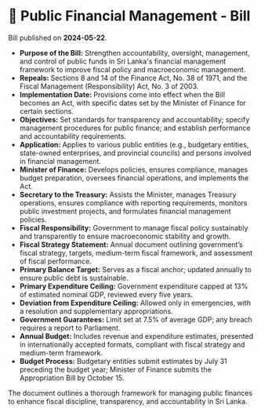 # 📄  Public Financial Management - Bill

Bill published on **2024-05-22**.

- **Purpose of the Bill:** Strengthen accountability, oversight, management, and control of public funds in Sri Lanka's financial management framework to improve fiscal policy and macroeconomic management.
- **Repeals:** Sections 8 and 14 of the Finance Act, No. 38 of 1971, and the Fiscal Management (Responsibility) Act, No. 3 of 2003.
- **Implementation Date:** Provisions come into effect when the Bill becomes an Act, with specific dates set by the Minister of Finance for certain sections.
- **Objectives:** Set standards for transparency and accountability; specify management procedures for public finance; and establish performance and accountability requirements.
- **Application:** Applies to various public entities (e.g., budgetary entities, state-owned enterprises, and provincial councils) and persons involved in financial management.
- **Minister of Finance:** Develops policies, ensures compliance, manages budget preparation, oversees financial operations, and implements the Act.
- **Secretary to the Treasury:** Assists the Minister, manages Treasury operations, ensures compliance with reporting requirements, monitors public investment projects, and formulates financial management policies.
- **Fiscal Responsibility:** Government to manage fiscal policy sustainably and transparently to ensure macroeconomic stability and growth.
- **Fiscal Strategy Statement:** Annual document outlining government’s fiscal strategy, targets, medium-term fiscal framework, and assessment of fiscal performance.
- **Primary Balance Target:** Serves as a fiscal anchor; updated annually to ensure public debt is sustainable.
- **Primary Expenditure Ceiling:** Government expenditure capped at 13% of estimated nominal GDP, reviewed every five years.
- **Deviation from Expenditure Ceiling:** Allowed only in emergencies, with a resolution and supplementary appropriations.
- **Government Guarantees:** Limit set at 7.5% of average GDP; any breach requires a report to Parliament.
- **Annual Budget:** Includes revenue and expenditure estimates, presented in internationally accepted formats, compliant with fiscal strategy and medium-term framework.
- **Budget Process:** Budgetary entities submit estimates by July 31 preceding the budget year; Minister of Finance submits the Appropriation Bill by October 15.
  
The document outlines a thorough framework for managing public finances to enhance fiscal discipline, transparency, and accountability in Sri Lanka.
